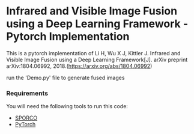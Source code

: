 # Infrared and Visible Image Fusion using a Deep Learning Framework - Pytorch Implementation

This is a pytorch implementation of Li H, Wu X J, Kittler J. Infrared and Visible Image Fusion using a Deep Learning Framework[J]. arXiv preprint arXiv:1804.06992, 2018.(https://arxiv.org/abs/1804.06992)

run the 'Demo.py' file to generate fused images

### Requirements
You will need the following tools to run this code:
 - [SPORCO](https://github.com/bwohlberg/sporco/)
 - [PyTorch](https://pytorch.org/)
